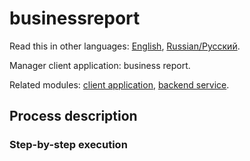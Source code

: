 # businessreport

Read this in other languages: [English](businessreport.md), [Russian/Русский](businessreport.ru.md). 

Manager client application: business report.

Related modules: [client application](../../frontend/managerclient.md), [backend service](../../backend/managerbackend.md).

## Process description

### Step-by-step execution
